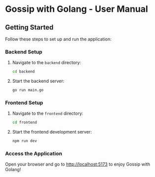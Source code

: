 # Gossip with Golang - User Manual

## Getting Started

Follow these steps to set up and run the application:

### Backend Setup
1. Navigate to the `backend` directory:
   ```bash
   cd backend
   ```
2. Start the backend server:
   ```bash
   go run main.go
   ```

### Frontend Setup
1. Navigate to the `frontend` directory:
   ```bash
   cd frontend
   ```
2. Start the frontend development server:
   ```bash
   npm run dev
   ```

### Access the Application
Open your browser and go to [http://localhost:5173](http://localhost:5173) to enjoy Gossip with Golang!
